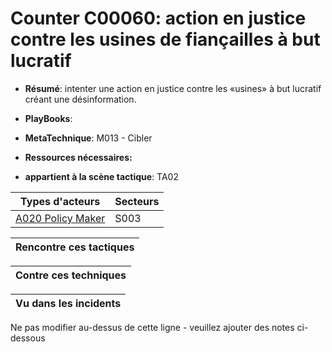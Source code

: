 # Counter C00060: action en justice contre les usines de fiançailles à but lucratif

* **Résumé**: intenter une action en justice contre les «usines» à but lucratif créant une désinformation.

* **PlayBooks**:

* **MetaTechnique**: M013 - Cibler

* **Ressources nécessaires:**

* **appartient à la scène tactique**: TA02


|Types d'acteurs |Secteurs |
|----------- |------- |
|[A020 Policy Maker](../../generated_pages/actortypes/A020.md) |S003 |



|Rencontre ces tactiques |
|---------------------- |



|Contre ces techniques |
|------------------------- |



|Vu dans les incidents |
|----------------- |


Ne pas modifier au-dessus de cette ligne - veuillez ajouter des notes ci-dessous